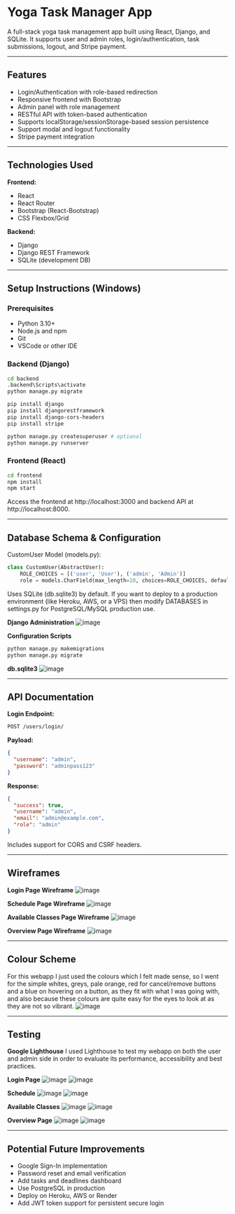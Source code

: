# Yoga Task Manager App

A full-stack yoga task management app built using React, Django, and SQLite. It supports user and admin roles, login/authentication, task submissions, logout, and Stripe payment.

---

## Features

- Login/Authentication with role-based redirection
- Responsive frontend with Bootstrap
- Admin panel with role management
- RESTful API with token-based authentication
- Supports localStorage/sessionStorage-based session persistence
- Support modal and logout functionality
- Stripe payment integration

---

## Technologies Used

**Frontend:**
- React
- React Router
- Bootstrap (React-Bootstrap)
- CSS Flexbox/Grid

**Backend:**
- Django
- Django REST Framework
- SQLite (development DB)

---

## Setup Instructions (Windows)

### Prerequisites
- Python 3.10+
- Node.js and npm
- Git
- VSCode or other IDE

### Backend (Django)
```bash
cd backend
.backend\Scripts\activate
python manage.py migrate

pip install django
pip install djangorestframework
pip install django-cors-headers
pip install stripe

python manage.py createsuperuser # optional
python manage.py runserver
```

### Frontend (React)
```bash
cd frontend
npm install
npm start
```

Access the frontend at http://localhost:3000 and backend API at http://localhost:8000.

---

## Database Schema & Configuration
CustomUser Model (models.py):

```python
class CustomUser(AbstractUser):
    ROLE_CHOICES = [('user', 'User'), ('admin', 'Admin')]
    role = models.CharField(max_length=10, choices=ROLE_CHOICES, default='user')
```

Uses SQLite (db.sqlite3) by default.
If you want to deploy to a production environment (like Heroku, AWS, or a VPS) then modify DATABASES in settings.py for PostgreSQL/MySQL production use.

**Django Administration**
![image](https://github.com/user-attachments/assets/292f09a1-84ac-48e8-9ca9-47039a95692e)

**Configuration Scripts**
```python
python manage.py makemigrations
python manage.py migrate
```

**db.sqlite3**
![image](https://github.com/user-attachments/assets/626e04aa-32c5-4fc5-b011-9300b60a3f71)

---

## API Documentation
**Login Endpoint:**
```bash
POST /users/login/
```

**Payload:**
```json
{
  "username": "admin",
  "password": "adminpass123"
}
```

**Response:**
```json
{
  "success": true,
  "username": "admin",
  "email": "admin@example.com",
  "role": "admin"
}
```

Includes support for CORS and CSRF headers.

---

## Wireframes

**Login Page Wireframe**
![image](https://github.com/user-attachments/assets/9853f041-f545-4f5d-9378-a0017c41df96)

**Schedule Page Wireframe**
![image](https://github.com/user-attachments/assets/4ddd1aa9-d637-47bc-920b-36e2a133903b)

**Available Classes Page Wireframe**
![image](https://github.com/user-attachments/assets/304403ac-2411-42ae-9e77-bf772c4e25c8)

**Overview Page Wireframe**
![image](https://github.com/user-attachments/assets/eac9ff42-37ec-4a87-a380-0683417015b6)

---

## Colour Scheme
For this webapp I just used the colours which I felt made sense, so I went for the simple whites, greys, pale orange, red for cancel/remove buttons and a blue on hovering on a button, as they fit with what I was going with, and also because these colours are quite easy for the eyes to look at as they are not so vibrant.
![image](https://github.com/user-attachments/assets/57ff88d0-5b40-444b-9040-1ac3186d3a30)

---

## Testing

**Google Lighthouse**
I used Lighthouse to test my webapp on both the user and admin side in order to evaluate its performance, accessibility and best practices.

**Login Page**
![image](https://github.com/user-attachments/assets/f29caf42-c381-4c45-a0db-47cb1fc3a94a)
![image](https://github.com/user-attachments/assets/aa5dad09-ed34-49c4-8d16-46e9675e66e1)

**Schedule**
![image](https://github.com/user-attachments/assets/8dfa6b3d-85d1-40c4-8a76-01e047e1f08f)
![image](https://github.com/user-attachments/assets/dfca34ac-b204-41cf-b6a1-1d1bdc726bde)

**Available Classes**
![image](https://github.com/user-attachments/assets/31d0daca-03b2-4a9c-8ce9-c800a7009c83)
![image](https://github.com/user-attachments/assets/a280c828-97b4-48db-8361-8120365fb3c4)

**Overview Page**
![image](https://github.com/user-attachments/assets/f36f5d94-b6a4-4494-b0a3-6c8e35d0b601)
![image](https://github.com/user-attachments/assets/97fe3e9f-b768-48fe-8984-bc0e88e60f6b)

---

## Potential Future Improvements
- Google Sign-In implementation
- Password reset and email verification
- Add tasks and deadlines dashboard
- Use PostgreSQL in production
- Deploy on Heroku, AWS or Render
- Add JWT token support for persistent secure login
